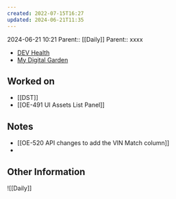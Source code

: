 ```yaml
---
created: 2022-07-15T16:27
updated: 2024-06-21T11:35
---
```

2024-06-21 10:21
Parent:: [[Daily]] 
Parent:: xxxx

- [DEV Health](https://health-configdev.mixtelematics.com/public/mapshow.htm?id=2001&mapid=1A35514B-E08F-4B7C-90B8-CD1774AE8CA3)
- [My Digital Garden](https://my-digital-garden-ten-inky.vercel.app/)

## Worked on

- [[DST]]
- [[OE-491 UI Assets List Panel]]

## Notes

- [[OE-520 API changes to add the VIN Match column]]
- 

## Other Information

![[Daily]]
